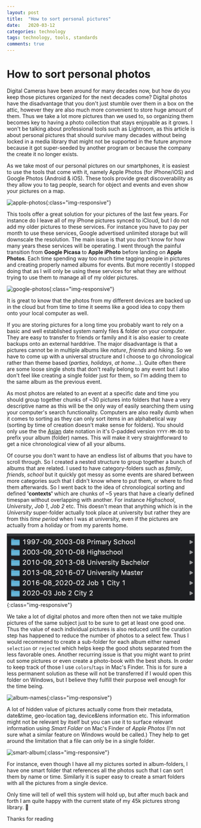 ```yaml
---
layout: post
title:  "How to sort personal pictures"
date:   2020-03-12
categories: technology
tags: technology, tools, standards
comments: true
---
```


# How to sort personal photos

<!-- HISTORY AND BACKGROUND -->
Digital Cameras have been around for many decades now,
but how do you keep those pictures organized for the next decades come?
Digital photos have the disadvantage that you don't just stumble over them in a box on the attic, however they are also much more convenient to store huge amount of them.
Thus we take a lot more pictures than we used to,
so organizing them becomes key to having a photo collection that stays enjoyable as it grows. I won't be talking about professional tools such as Lightroom,
as this article is about personal pictures that should survive many decades without being locked in a media library that might not be supported in the future anymore because it got super-seeded by another program or because the company the create it no longer exists.

<!-- APPLE PHOTOS & GOOGLE PHOTOS -->
As we take most of our personal pictures on our smartphones, it is easiest to use the tools that come with it, namely Apple Photos (for iPhone/iOS) and Google Photos (Android & iOS).
These tools provide great discoverability as they allow you to tag people, search for object and events and even show your pictures on a map.

![apple-photos](../_pictures/2020-08-sort-photos/apple-photos.png){:class="img-responsive"}

This tools offer a great solution for your pictures of the last few years.
For instance do I leave all of my iPhone pictures synced to iCloud, but I do not add my older pictures to these services.
For instance you have to pay per month to use these services, Google advertised unlimited storage but will downscale the resolution.
The main issue is that you don't know for how many years these services will be operating.
I went through the painful transition from **Google Picasa** to **Apple iPhoto** before landing on **Apple Photos**.
Each time spending way too much time tagging people in pictures and creating properly named albums for events.
But more recently I stopped doing that as I will only be using these services for what they are without trying to use them to manage all of my older pictures.

![google-photos](/_pictures/2020-08-sort-photos/google-photos.png){:class="img-responsive"}

It is great to know that the photos from my different devices are backed up in the cloud but from time to time it seems like a good idea to copy them onto your local computer as well.

<!-- FILES AND FOLDERS -->
If you are storing pictures for a long time you probably want to rely on a basic and well established system namly files & folder on your computer. They are easy to transfer to friends or family and it is also easier to create backups onto an external harddrive. The major disadvantage is that a pictures cannot be in multiple albums like *nature*, *friends* and *hiking*.
So we have to come up with a universal structure and I choose to go chronological rather than theme based (*parties*, *holidays*, *at home*...).
Quite often there are some loose single shots that don't really belong to any event but I also don't feel like creating a single folder just for them, so I'm adding them to the same album as the previous event.

<!-- FOLDERS ARE ALBUMS -->
As most photos are related to an event at a specific date and time you should group together chunks of ~30 pictures into folders that have a very descriptive name as this will be the only way of easily searching them using your computer's search functionality. Computers are also really dumb when it comes to sorting as they can only sort items in an alphabetical way (sorting by time of creation doesn't make sense for folders). You should only use the the [Asian](https://en.wikipedia.org/wiki/Date_and_time_notation_in_Asia#Date) date notation in it's 0-padded version `YYYY-MM-DD` to prefix your album (folder) names. This will make it very straightforward to get a nice chronological view of all your albums.

<!-- CHUNKS OF 5 YEARS -->

Of course you don't want to have an endless list of albums that you have to scroll through.
So I created a nested structure to group together a bunch of albums that are related.
I used to have category-folders such as *family*, *friends*, *school* but it quickly got messy as some events are shared between more categories such that I didn't know where to put them, or where to find them afterwards. So I went back to the idea of chronological sorting and defined **'contexts'** which are chunks of ~5 years that have a clearly defined timespan without overlapping with another.
For instance *Highschool*, *University*, *Job 1*, *Job 2* etc. This doesn't mean that anything which is in the *University* super-folder actually took place at university but rather they are from this *time period* when I was at university, even if the pictures are actually from a holiday or from my parents home.

![album-context](_pictures/2020-08-sort-photos/album-context.png){:class="img-responsive"}

<!-- FAVORITES AND PRINTS -->
We take a lot of digital photos and more often then not we take multiple pictures of the same subject just to be sure to get at least one good one.
Thus the value of each individual pictures is also reduced until the curation step has happened to reduce the number of photos to a select few.
Thus I would recommend to create a sub-folder for each album either named `selection` or `rejected` which helps keep the good shots separated from the less favorable ones.
Another recurring issue is that you might want to print out some pictures or even create a photo-book with the best shots.
In order to keep track of those I use `colors`/`tags` in Mac's Finder.
This is for sure a less permanent solution as these will not be transferred if I would open this folder on Windows,
but I believe they fulfill their purpose well enough for the time being.

![album-names](../_pictures/2020-08-sort-photos/album-names.png){:class="img-responsive"}

<!-- METADATA AND SMART FOLDERS -->

A lot of hidden value of pictures actually come from their metadata, date&time, geo-location tag, device&lens information etc.
This information might not be relevant by itself but you can use it to surface relevant information using *Smart Folder* on Mac's Finder of *Apple Photos* (I'm not sure what a similar feature on Windows would be called.)
They help to get around the limitation that a file can only be in a single folder.

![smart-album](../_pictures/2020-08-sort-photos/smart-album.png){:class="img-responsive"}

For instance, even though I have all my pictures sorted in album-folders, I have one smart folder that references all the photos such that I can sort them by name or time.
Similarly it is super easy to create a smart folders with all the pictures from a single device.

Only time will tell of well this system will hold up, but after much back and forth I am quite happy with the current state of my 45k pictures strong library. 🤞

Thanks for reading

<!--
- DIGITAL HYGIENE
I have recently started to clean up my digital life, in order to maintain the so-called "digital hygiene". From using a password manager, maintaining an empty email inbox, tracking important events in my calendar and what's important for this article sorting personal pictures. Sometimes I think about what digital information is most important to me, I would mind loosing my university or work documents much less than loosing access to my personal pictures for instance. Of course backups are one thing that everyone should do, but you pictures should also be organized in such a way that it is easy browse. This post is written from the perspective of a Mac user, as I'm not sure about all the Application names on Windows, but I'm sure it is not that different.

- HISTORY: DIGITAL CAMERA
Many of us were excited when digital photography became affordable for families and amateurs in the early 2000s. Photos became instantly viewable on the computer and where easy to duplicate to pass them on to friends on family on a USB stick. Then came smartphones and social media in the 2010s which made it even easier to view, share and combine photos of important life events. However since then more people have tried to move away from huge online information agglomerates such as facebook to bring such personal things as photos back into our control. The question we are left with now is how to organize the pictures in such a way that that we can easily find back a picture or memory that we are looking for.

- NOT PROFESSIONAL PHOTOS
I will not be talking about how to organize photos from a professional context. I do not know if professional photographers prefer to group their photos by project, by client or by camera. This post is only about how to organize your personal photo memories in well defined chunks that are easy to browse even in a few years when your collection grows considerably. As I understand it Adobe Lightroom is used by many to annotate photos using tags and additional tools such as star ratings and favorites which make it easy to filter through large collections of similar pictures from the same photoshoot. Even though some of these principles might apply to smaller, personal photo libraries such as 'favorites' we will talk about those later.

- USING THE TOOLS THAT ARE AVAILABLE TO YOU RIGHT NOW
As smartphones cameras get better every year, with high-end devices having surpassed the photo quality of basic compact models, they become our de-facto point-and-shoot devices for everyday moments. As most modern smartphones are either running Android or iOS we also get to use their respective photo management software, namely Google Photos and Apple Photos. The Apps live on our phones, on our computers and even on the internet. They allow you favorite, share and even edit photos. Though they are mainly photo libraries which allow you to easily navigate and  find photos. As photos have a lot of metadata attached to them (date, location, camera, lenses...) thus you can easily search for a photos in a specific date range or even location. Additionally all these modern software has enough smarts build in that you can search for "cat", "wedding" or even "food". No amount of manual work can make up for that!

- CLOUD STORAGE
Most of us end up taking most of our personal photos with our smartphones, such that in the end the photos will be synced to the Apple iCloud Photo Library or to Google Photos. These Tools are great because they have many advantages build it. Right now my iCloud Photo library has almost 30'000 pictures in my iCloud libraries which takes up 90GB of my iCloud storage but only 1.5GB on my iPhone. This is due the 'Optimize iPhone Storage' option which offloads most of the pictures that I don't look at often enough to the Cloud. A very similar story is true for Android and Google Photos, except that you get unlimited free cloud storage for your photos, except that photos will be resized to a maximum of 16MP and videos are resized to 1080px. So I do prefer paying for iCloud storage knowing that my photos will always be full quality.

- WAIT FOR THE TOOLS TO BE GOOD ENOUGH
Tools will only get better and they are indeed getting better very fast with more advanced technology such as machine learning and face recognition. so don't spend too much time on a task that in the future is most likely to get automated. When I tried using Picasa as my photo management software I spent huge amounts of time to annotate people face's with their corresponding names. Then I stopped using Picasa and lost all of that work, however nowadays it would also be a redundant job as face recognition software is much better than it used to be.

- DON'T TRUST MEDIA DATABASES
However even though I praised modern photo library management tools earlier for their ease of use, you shouldn't trust them too much. I used Picasa for while but then switched to iPhoto as it integrated more easily with iPhone. So quite often the camera you use limits the options of software that work well with it. Also when Google discontinued Picasa in 2016 and launched Google Photos, they did provide an easy migration tool to bring all your well organized photos to their shiny new service. https://www.digitaltrends.com/photography/how-to-transfer-photos-from-picasa-to-google-photos/ Similarly Apple switched from iPhoto to Apple Photos in 2015, even though they had a migration path many things could go wrong which could either end up you loosing pictures, duplicating them, or revealing a bunch of random thumbnails that were used internally to represent people's faces and such. (which is what happened to a friend of mine)
In general the issue with these Apps is that they hide their internal database structure such that it gets really hard to get pictures out of these services and how to interoperate with 

- CLEAN UP APPLE PHOTOS
So the first step in cleanup up your photos is to figure out what you have where. Because I 

- DON'T DUPLICATE WORK
deleting pictures, sorting pictures, creating events

- DON'T CARE ABOUT OTHER PEOPLE PICTURES
Pictures are supposed to freeze a moment an bring back memories more easily, but more often than not they become the memories if we forgot about an event or moment, pictures are 

- THE PROBLEM WITH THE FOLDER STRUCTURE
add tags or paranthesized info 

- METADATA IS KING
make sure the time and date is correct, only shoot with GPS enables cameras

- 5 Ws: Who, What, When, Where, Why

- CHRONOLOGICAL IS MASTER
The basic idea is save all the photos you have in Finder (or Explorer), as they won't get messed up by some library manager and they will be included as such in your backup (e.g. Time Machine)

- BEWARE OF DUPLICATES

-->
